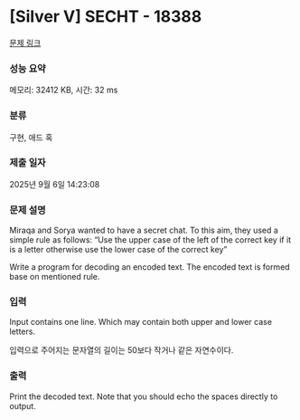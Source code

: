 # [Silver V] SECHT - 18388 

[문제 링크](https://www.acmicpc.net/problem/18388) 

### 성능 요약

메모리: 32412 KB, 시간: 32 ms

### 분류

구현, 애드 혹

### 제출 일자

2025년 9월 6일 14:23:08

### 문제 설명

<p>Miraqa and Sorya wanted to have a secret chat. To this aim, they used a simple rule as follows: “Use the upper case of the left of the correct key if it is a letter otherwise use the lower case of the correct key”</p>

<p>Write a program for decoding an encoded text. The encoded text is formed base on mentioned rule.</p>

### 입력 

 <p>Input contains one line. Which may contain both upper and lower case letters.</p>

<p>입력으로 주어지는 문자열의 길이는 50보다 작거나 같은 자연수이다.</p>

### 출력 

 <p>Print the decoded text. Note that you should echo the spaces directly to output.</p>

